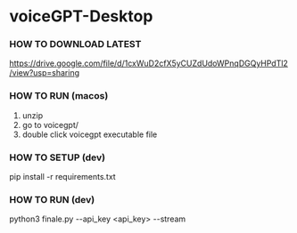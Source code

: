 # voiceGPT-Desktop

### HOW TO DOWNLOAD LATEST

https://drive.google.com/file/d/1cxWuD2cfX5yCUZdUdoWPnqDGQyHPdTl2/view?usp=sharing

### HOW TO RUN (macos)

1. unzip
2. go to voicegpt/
3. double click voicegpt executable file

### HOW TO SETUP (dev)

pip install -r requirements.txt

### HOW TO RUN (dev)

python3 finale.py --api_key <api_key> --stream
